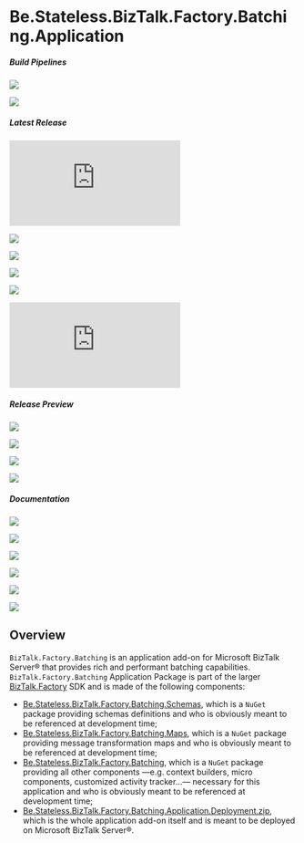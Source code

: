 ﻿# Be.Stateless.BizTalk.Factory.Batching.Application

##### Build Pipelines

[![][pipeline.mr.badge]][pipeline.mr]

[![][pipeline.ci.badge]][pipeline.ci]

##### Latest Release

[![][package.badge]][package]

[![][nuget.badge]][nuget]

[![][nuget.schemas.badge]][nuget.schemas]

[![][nuget.maps.badge]][nuget.maps]

[![][nuget.unit.badge]][nuget.unit]

[![][release.badge]][release]

##### Release Preview

<!-- TODO preview deployment packages -->

[![][nuget.preview.badge]][nuget.preview]

[![][nuget.schemas.preview.badge]][nuget.schemas.preview]

[![][nuget.maps.preview.badge]][nuget.maps.preview]

[![][nuget.unit.preview.badge]][nuget.unit.preview]

##### Documentation

[![][doc.main.badge]][doc.main]

[![][doc.this.badge]][doc.this]

[![][help.badge]][help]

[![][help.schemas.badge]][help.schemas]

[![][help.maps.badge]][help.maps]

[![][help.unit.badge]][help.unit]

## Overview

`BizTalk.Factory.Batching` is an application add-on for Microsoft BizTalk Server® that provides rich and performant batching capabilities. `BizTalk.Factory.Batching` Application Package is part of the larger [BizTalk.Factory][doc.main] SDK and is made of the following components:

- [Be.Stateless.BizTalk.Factory.Batching.Schemas][nuget.schemas], which is a `NuGet` package providing schemas definitions and who is obviously meant to be referenced at development time;
- [Be.Stateless.BizTalk.Factory.Batching.Maps][nuget.maps], which is a `NuGet` package providing message transformation maps and who is obviously meant to be referenced at development time;
- [Be.Stateless.BizTalk.Factory.Batching][nuget], which is a `NuGet` package providing all other components &mdash;e.g. context builders, micro components, customized activity tracker...&mdash; necessary for this application and who is obviously meant to be referenced at development time;
- [Be.Stateless.BizTalk.Factory.Batching.Application.Deployment.zip][package], which is the whole application add-on itself and is meant to be deployed on Microsoft BizTalk Server®.

<!-- badges -->

[doc.main.badge]: https://img.shields.io/static/v1?label=BizTalk.Factory%20SDK&message=User's%20Guide&color=8CA1AF&logo=readthedocs
[doc.main]: https://www.stateless.be/ "BizTalk.Factory SDK User's Guide"
[doc.this.badge]: https://img.shields.io/static/v1?label=Be.Stateless.BizTalk.Factory.Batching.Application&message=User's%20Guide&color=8CA1AF&logo=readthedocs
[doc.this]: https://www.stateless.be/BizTalk/Factory/Batching/Application "Be.Stateless.BizTalk.Factory.Batching.Application User's Guide"
[github.badge]: https://img.shields.io/static/v1?label=Repository&message=Be.Stateless.BizTalk.Pipelines&logo=github
[github]: https://github.com/icraftsoftware/Be.Stateless.BizTalk.Pipelines "Be.Stateless.BizTalk.Pipelines GitHub Repository"
[help.badge]: https://img.shields.io/static/v1?label=Be.Stateless.BizTalk.Batching&message=Developer%20Help&color=8CA1AF&logo=microsoftacademic
[help]: https://github.com/icraftsoftware/biztalk.factory.github.io/blob/master/Help/BizTalk/Batching/README.md "Be.Stateless.BizTalk.Batching Developer Help"
[help.maps.badge]: https://img.shields.io/static/v1?label=Be.Stateless.BizTalk.Batching.Maps&message=Developer%20Help&color=8CA1AF&logo=microsoftacademic
[help.maps]: https://github.com/icraftsoftware/biztalk.factory.github.io/blob/master/Help/BizTalk/Batching/Maps/README.md "Be.Stateless.BizTalk.Batching.Maps Developer Help"
[help.schemas.badge]: https://img.shields.io/static/v1?label=Be.Stateless.BizTalk.Batching.Schemas&message=Developer%20Help&color=8CA1AF&logo=microsoftacademic
[help.schemas]: https://github.com/icraftsoftware/biztalk.factory.github.io/blob/master/Help/BizTalk/Batching/Schemas/README.md "Be.Stateless.BizTalk.Batching.Schemas Developer Help"
[help.unit.badge]: https://img.shields.io/static/v1?label=Be.Stateless.BizTalk.Batching.Unit&message=Developer%20Help&color=8CA1AF&logo=microsoftacademic
[help.unit]: https://github.com/icraftsoftware/biztalk.factory.github.io/blob/master/Help/BizTalk/Batching/Unit/README.md "Be.Stateless.BizTalk.Batching.Unit Developer Help"
[nuget.badge]: https://img.shields.io/nuget/v/Be.Stateless.BizTalk.Batching.svg?label=Be.Stateless.BizTalk.Batching&style=flat&logo=nuget
[nuget]: https://www.nuget.org/packages/Be.Stateless.BizTalk.Batching "Be.Stateless.BizTalk.Batching NuGet Package"
[nuget.maps.badge]: https://img.shields.io/nuget/v/Be.Stateless.BizTalk.Batching.Maps.svg?label=Be.Stateless.BizTalk.Batching.Maps&style=flat&logo=nuget
[nuget.maps]: https://www.nuget.org/packages/Be.Stateless.BizTalk.Batching.Maps "Be.Stateless.BizTalk.Batching.Maps NuGet Package"
[nuget.schemas.badge]: https://img.shields.io/nuget/v/Be.Stateless.BizTalk.Batching.Schemas.svg?label=Be.Stateless.BizTalk.Batching.Schemas&style=flat&logo=nuget
[nuget.schemas]: https://www.nuget.org/packages/Be.Stateless.BizTalk.Batching.Schemas "Be.Stateless.BizTalk.Batching.Schemas NuGet Package"
[nuget.unit.badge]: https://img.shields.io/nuget/v/Be.Stateless.BizTalk.Batching.Unit.svg?label=Be.Stateless.BizTalk.Batching.Unit&style=flat&logo=nuget
[nuget.unit]: https://www.nuget.org/packages/Be.Stateless.BizTalk.Batching.Unit "Be.Stateless.BizTalk.Batching.Unit NuGet Package"
[nuget.preview.badge]: https://badge-factory.azurewebsites.net/package/icraftsoftware/be.stateless/BizTalk.Factory.Preview/Be.Stateless.BizTalk.Batching?logo=nuget
[nuget.preview]: https://dev.azure.com/icraftsoftware/be.stateless/_packaging?_a=package&feed=BizTalk.Factory.Preview&package=Be.Stateless.BizTalk.Batching&protocolType=NuGet "Be.Stateless.BizTalk.Batching Preview NuGet Package"
[nuget.maps.preview.badge]: https://badge-factory.azurewebsites.net/package/icraftsoftware/be.stateless/BizTalk.Factory.Preview/Be.Stateless.BizTalk.Batching.Maps?logo=nuget
[nuget.maps.preview]: https://dev.azure.com/icraftsoftware/be.stateless/_packaging?_a=package&feed=BizTalk.Factory.Preview&package=Be.Stateless.BizTalk.Batching.Maps&protocolType=NuGet "Be.Stateless.BizTalk.Batching.Maps Preview NuGet Package"
[nuget.schemas.preview.badge]: https://badge-factory.azurewebsites.net/package/icraftsoftware/be.stateless/BizTalk.Factory.Preview/Be.Stateless.BizTalk.Batching.Schemas?logo=nuget
[nuget.schemas.preview]: https://dev.azure.com/icraftsoftware/be.stateless/_packaging?_a=package&feed=BizTalk.Factory.Preview&package=Be.Stateless.BizTalk.Batching.Schemas&protocolType=NuGet "Be.Stateless.BizTalk.Batching.Schemas Preview NuGet Package"
[nuget.unit.preview.badge]: https://badge-factory.azurewebsites.net/package/icraftsoftware/be.stateless/BizTalk.Factory.Preview/Be.Stateless.BizTalk.Batching.Unit?logo=nuget
[nuget.unit.preview]: https://dev.azure.com/icraftsoftware/be.stateless/_packaging?_a=package&feed=BizTalk.Factory.Preview&package=Be.Stateless.BizTalk.Batching.Unit&protocolType=NuGet "Be.Stateless.BizTalk.Batching.Unit Preview NuGet Package"
[package.badge]: https://img.shields.io/github/v/release/icraftsoftware/Be.Stateless.BizTalk.Factory.Batching.Application?label=Be.Stateless.BizTalk.Factory.Batching.Application.Deployment.zip&style=flat&logo=github
[package]: https://github.com/icraftsoftware/Be.Stateless.BizTalk.Factory.Batching.Application/releases/latest/download/Be.Stateless.BizTalk.Factory.Batching.Application.Deployment.zip "Be.Stateless.BizTalk.Factory.Batching.Application Deployment Package"
[pipeline.ci.badge]: https://dev.azure.com/icraftsoftware/be.stateless/_apis/build/status/Be.Stateless.BizTalk.Factory.Batching.Application%20Continuous%20Integration?branchName=master&label=Continuous%20Integration%20Build
[pipeline.ci]: https://dev.azure.com/icraftsoftware/be.stateless/_build/latest?definitionId=94&branchName=master "Be.Stateless.BizTalk.Factory.Batching.Application Continuous Integration Build Pipeline"
[pipeline.mr.badge]: https://dev.azure.com/icraftsoftware/be.stateless/_apis/build/status/Be.Stateless.BizTalk.Factory.Batching.Application%20Manual%20Release?branchName=master&label=Manual%20Release%20Build
[pipeline.mr]: https://dev.azure.com/icraftsoftware/be.stateless/_build/latest?definitionId=95&branchName=master "Be.Stateless.BizTalk.Factory.Batching.Application Manual Release Build Pipeline"
[release.badge]: https://img.shields.io/github/v/release/icraftsoftware/Be.Stateless.BizTalk.Factory.Batching.Application?label=Release&logo=github
[release]: https://github.com/icraftsoftware/Be.Stateless.BizTalk.Factory.Batching.Application/releases/latest "Be.Stateless.BizTalk.Factory.Batching.Application GitHub Release"
